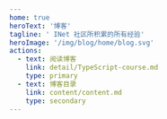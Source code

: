 ```yaml
---
home: true
heroText: '博客'
tagline: ' INet 社区所积累的所有经验'
heroImage: '/img/blog/home/blog.svg'
actions:
  - text: 阅读博客
    link: detail/TypeScript-course.md
    type: primary
  - text: 博客目录
    link: content/content.md
    type: secondary
---
```

